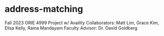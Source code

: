 # address-matching
Fall 2023
ORIE 4999 Project w/ Availity
Collaborators: Matt Lim, Grace Kim, Elisa Kelly, Raina Mandayam
Faculty Advisor: Dr. David Goldberg

